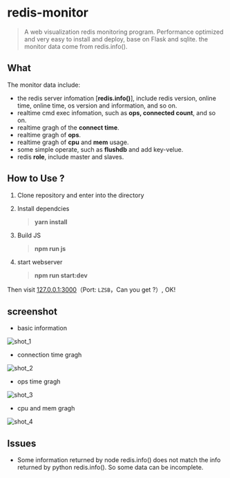 # redis-monitor

> A web visualization redis monitoring program. Performance optimized and very easy to install and deploy, base on Flask and sqlite. the monitor data come from redis.info().

## What

The monitor data include: 

 - the redis server infomation [**redis.info()**], include redis version, online time, online time, os version and information, and so on.
 - realtime cmd exec infomation, such as **ops, connected count**, and so on.
 - realtime gragh of the **connect time**.
 - realtime gragh of **ops**.
 - realtime gragh of **cpu** and **mem** usage.
 - some simple operate, such as **flushdb** and add key-velue.
 - redis **role**, include master and slaves.
 



## How to Use ?
1. Clone repository and enter into the directory
2. Install dependcies

	> **yarn install**

2. Build JS
	
	> **npm run js**

3. start webserver

	> **npm run start:dev**

Then visit [127.0.0.1:3000](http://127.0.0.1:3000/)（Port: `LZSB`，Can you get ?）, OK!


## screenshot

 - basic information

![shot_1](/doc/shot_1.png)

 - connection time gragh

![shot_2](/doc/shot_2.png)

 - ops time gragh

![shot_3](/doc/shot_3.png)

 - cpu and mem gragh

![shot_4](/doc/shot_4.png)

## Issues
- Some information returned by node redis.info() does not match the info returned by python redis.info(). So some data can be incomplete.
